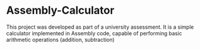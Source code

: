 # Assembly-Calculator
This project was developed as part of a university assessment.   It is a simple calculator implemented in Assembly code, capable of performing basic arithmetic operations (addition, subtraction)
